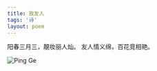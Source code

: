 ```yaml
---
title: 致友人
tags: '诗'
layout: poem
---
```


阳春三月三，靚妆丽人灿。
友人情义绵，百花竞相艳。

![Ping Ge](poems/zhi-you-ren.jpg)

